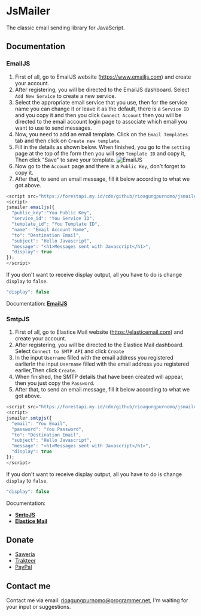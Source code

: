 # JsMailer
The classic email sending library for JavaScript.

## Documentation
### EmailJS
1. First of all, go to EmailJS website (https://www.emailjs.com) and create your account.
2. After registering, you will be directed to the EmailJS dashboard. Select `Add New Service` to create a new service.
3. Select the appropriate email service that you use, then for the service name you can change it or leave it as the default, there is a `Service ID` and you copy it and then you click `Connect Account` then you will be directed to the email account login page to associate which email you want to use to send messages.
4. Now, you need to add an email template. Click on the `Email Templates` tab and then click on `Create new template`.
5. Fill in the details as shown below. When finished, you go to the `setting` page at the top of the form then you will see `Template ID` and copy it, Then click "Save" to save your template.
![EmailJS](https://user-images.githubusercontent.com/91432414/235501001-ba83e5bd-c544-446d-8e03-b94d1c1d6a89.jpg)
6. Now go to the `Account` page and there is a `Public Key`, don't forget to copy it.
7. After that, to send an email message, fill it below according to what we got above.

```javascript
<script src="https://forestapi.my.id/cdn/github/rioagungpurnomo/jsmailer/main/jsmailer.js"></script>
<script>
jsmailer.emailjs({
  "public_key":"You Public Key",
  "service_id": "You Service ID",
  "template_id": "You Template ID",
  "name": "Email Account Name",
  "to": "Destination Email",
  "subject": "Hello Javascript",
  "message": "<h1>Messages sent with Javascript</h1>",
  "display": true
});
</script>
```
If you don't want to receive display output, all you have to do is change `display` to `false`.
```javascript
"display": false
```

Documentation: [**EmailJS**](https://www.emailjs.com/docs)

### SmtpJS
1. First of all, go to Elastice Mail website (https://elasticemail.com) and create your account.
2. After registering, you will be directed to the Elastice Mail dashboard. Select `Connect to SMTP API` and click `Create`
3. In the input `Username` filled with the email address you registered earlierIn the input `Username` filled with the email address you registered earlier,Then click `Create`.
4. When finished, the SMTP details that have been created will appear, then you just copy the `Password`.
5. After that, to send an email message, fill it below according to what we got above.

```javascript
<script src="https://forestapi.my.id/cdn/github/rioagungpurnomo/jsmailer/main/jsmailer.js"></script>
<script>
jsmailer.smtpjs({
  "email": "You Email",
  "password": "You Password",
  "to": "Destination Email",
  "subject": "Hello Javascript",
  "message": "<h1>Messages sent with Javascript</h1>",
  "display": true
});
</script>
```
If you don't want to receive display output, all you have to do is change `display` to `false`.
```javascript
"display": false
```
Documentation:
- [**SmtpJS**](https://www.smtpjs.com)
- [**Elastice Mail**](https://elasticemail.com)

## Donate
- [Saweria](https://saweria.co/rioagungpurnomo)
- [Trakteer](https://trakteer.id/rioagungpurnomo)
- [PayPal](https://www.paypal.me/rioagungpurnomoo)

## Contact me
Contact me via email: rioagungpurnomo@programmer.net, I'm waiting for your input or suggestions.

